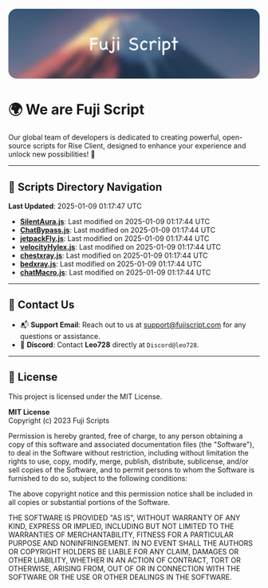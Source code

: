 ![Banner](.github/b.webp)

# 🌍 **We are Fuji Script**

Our global team of developers is dedicated to creating powerful, open-source scripts for Rise Client, designed to enhance your experience and unlock new possibilities! 🌟

---
<!-- SCRIPTS_NAVIGATION_START -->
## 📂 **Scripts Directory Navigation**

**Last Updated**: 2025-01-09 01:17:47 UTC

- **[SilentAura.js](scripts/SilentAura.js)**: Last modified on 2025-01-09 01:17:44 UTC
- **[ChatBypass.js](scripts/ChatBypass.js)**: Last modified on 2025-01-09 01:17:44 UTC
- **[jetpackFly.js](scripts/jetpackFly.js)**: Last modified on 2025-01-09 01:17:44 UTC
- **[velocityHylex.js](scripts/velocityHylex.js)**: Last modified on 2025-01-09 01:17:44 UTC
- **[chestxray.js](scripts/chestxray.js)**: Last modified on 2025-01-09 01:17:44 UTC
- **[bedxray.js](scripts/bedxray.js)**: Last modified on 2025-01-09 01:17:44 UTC
- **[chatMacro.js](scripts/chatMacro.js)**: Last modified on 2025-01-09 01:17:44 UTC

<!-- SCRIPTS_NAVIGATION_END -->

---

## 💬 **Contact Us**  
- 📬 **Support Email**: Reach out to us at [support@fujiscript.com](mailto:support@fujiscript.com) for any questions or assistance.  
- 💬 **Discord**: Contact **Leo728** directly at `Discord@leo728`.

---

## 📜 **License**

This project is licensed under the MIT License.  

**MIT License**  
Copyright (c) 2023 Fuji Scripts  

Permission is hereby granted, free of charge, to any person obtaining a copy of this software and associated documentation files (the "Software"), to deal in the Software without restriction, including without limitation the rights to use, copy, modify, merge, publish, distribute, sublicense, and/or sell copies of the Software, and to permit persons to whom the Software is furnished to do so, subject to the following conditions:  

The above copyright notice and this permission notice shall be included in all copies or substantial portions of the Software.  

THE SOFTWARE IS PROVIDED "AS IS", WITHOUT WARRANTY OF ANY KIND, EXPRESS OR IMPLIED, INCLUDING BUT NOT LIMITED TO THE WARRANTIES OF MERCHANTABILITY, FITNESS FOR A PARTICULAR PURPOSE AND NONINFRINGEMENT. IN NO EVENT SHALL THE AUTHORS OR COPYRIGHT HOLDERS BE LIABLE FOR ANY CLAIM, DAMAGES OR OTHER LIABILITY, WHETHER IN AN ACTION OF CONTRACT, TORT OR OTHERWISE, ARISING FROM, OUT OF OR IN CONNECTION WITH THE SOFTWARE OR THE USE OR OTHER DEALINGS IN THE SOFTWARE.  
